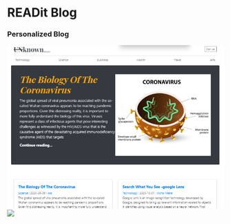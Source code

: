 # READit Blog

### Personalized Blog 

<img src='./images/bloghome.png' >

<img src= './images/Cream%20and%20Black%20Playful%20Organic%20Business%20Marketing%20Presentation.gif'>


